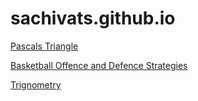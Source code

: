 # sachivats.github.io

[Pascals Triangle](https://sachivats.github.io/pascalstriangle.github.io/)

[Basketball Offence and Defence Strategies](https://sachivats.github.io/Basketball-Offence-and-Defence-Strategies/)

[Trignometry](https://sachivats.github.io/Trignometry/)
